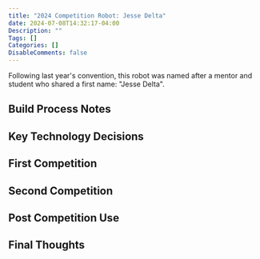 ```yaml
---
title: "2024 Competition Robot: Jesse Delta"
date: 2024-07-08T14:32:17-04:00
Description: ""
Tags: []
Categories: []
DisableComments: false
---
```


Following last year's convention, this robot was named after a mentor and student who shared a first name: "Jesse Delta".

## Build Process Notes

## Key Technology Decisions

## First Competition

## Second Competition

## Post Competition Use

## Final Thoughts

